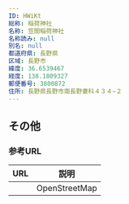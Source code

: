```yaml
---
ID: HWiKt
総称: 稲荷神社
名称: 笠間稲荷神社
名称読み: null
別名: null
都道府県: 長野県
区域: 長野市
緯度: 36.6539467
経度: 138.1809327
郵便番号: 3800872
住所: 長野県長野市南長野妻科４３４−２
---
```


## その他

### 参考URL

| URL | 説明          |
| --- | ------------- |
|     | OpenStreetMap |
